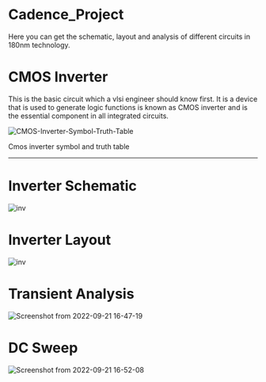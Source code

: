 # Cadence_Project
Here you can get the schematic, layout and analysis of different circuits in 180nm technology.
# CMOS Inverter
This is the basic circuit which a vlsi engineer should know first. It is a device that is used to generate logic functions is known as CMOS inverter and is the essential component in all integrated circuits.

![CMOS-Inverter-Symbol-Truth-Table](https://user-images.githubusercontent.com/77844224/189044046-24a80119-72b7-4ade-bcb8-aad6d51e2269.jpg)

Cmos inverter symbol and truth table

<hr>

# Inverter Schematic 
![inv](https://user-images.githubusercontent.com/77844224/189053812-d5831f38-dd18-4f90-a34c-52aeafe0d2d0.png)
# Inverter Layout
![inv](https://user-images.githubusercontent.com/77844224/189055405-a25b9969-d6c3-4731-b836-dc6ace87f79d.png)
# Transient Analysis
![Screenshot from 2022-09-21 16-47-19](https://user-images.githubusercontent.com/77844224/191491171-3aad8520-e0c0-4be7-877e-aab065f1dc8d.png)
# DC Sweep
![Screenshot from 2022-09-21 16-52-08](https://user-images.githubusercontent.com/77844224/191491909-935e05b6-8842-44aa-aa15-1ab68a278da0.png)
